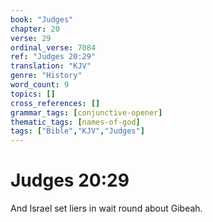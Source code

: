 ```yaml
---
book: "Judges"
chapter: 20
verse: 29
ordinal_verse: 7084
ref: "Judges 20:29"
translation: "KJV"
genre: "History"
word_count: 9
topics: []
cross_references: []
grammar_tags: [conjunctive-opener]
thematic_tags: [names-of-god]
tags: ["Bible","KJV","Judges"]
---
```


# Judges 20:29

And Israel set liers in wait round about Gibeah.
